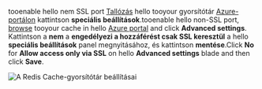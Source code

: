 <span data-ttu-id="6d143-101">tooenable hello nem SSL port [Tallózás](../articles/redis-cache/cache-configure.md#configure-redis-cache-settings) hello tooyour gyorsítótár [Azure-portálon](https://portal.azure.com) kattintson **speciális beállítások**.</span><span class="sxs-lookup"><span data-stu-id="6d143-101">tooenable hello non-SSL port, [browse](../articles/redis-cache/cache-configure.md#configure-redis-cache-settings) tooyour cache in hello [Azure portal](https://portal.azure.com) and click **Advanced settings**.</span></span> <span data-ttu-id="6d143-102">Kattintson a **nem** a **engedélyezi a hozzáférést csak SSL keresztül** a hello **speciális beállítások** panel megnyitásához, és kattintson **mentése**.</span><span class="sxs-lookup"><span data-stu-id="6d143-102">Click **No** for **Allow access only via SSL** on hello **Advanced settings** blade and then click **Save**.</span></span>

![A Redis Cache-gyorsítótár beállításai](media/redis-cache-non-ssl-port/redis-cache-non-ssl-port.png)

